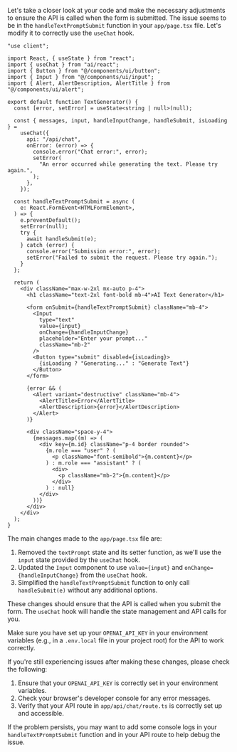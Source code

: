 Let's take a closer look at your code and make the necessary adjustments to ensure the API is called when the form is submitted. The issue seems to be in the `handleTextPromptSubmit` function in your `app/page.tsx` file. Let's modify it to correctly use the `useChat` hook.

<ReactProject id="AI Text Generator">

```tsx file="app/page.tsx"
"use client";

import React, { useState } from "react";
import { useChat } from "ai/react";
import { Button } from "@/components/ui/button";
import { Input } from "@/components/ui/input";
import { Alert, AlertDescription, AlertTitle } from "@/components/ui/alert";

export default function TextGenerator() {
  const [error, setError] = useState<string | null>(null);

  const { messages, input, handleInputChange, handleSubmit, isLoading } =
    useChat({
      api: "/api/chat",
      onError: (error) => {
        console.error("Chat error:", error);
        setError(
          "An error occurred while generating the text. Please try again.",
        );
      },
    });

  const handleTextPromptSubmit = async (
    e: React.FormEvent<HTMLFormElement>,
  ) => {
    e.preventDefault();
    setError(null);
    try {
      await handleSubmit(e);
    } catch (error) {
      console.error("Submission error:", error);
      setError("Failed to submit the request. Please try again.");
    }
  };

  return (
    <div className="max-w-2xl mx-auto p-4">
      <h1 className="text-2xl font-bold mb-4">AI Text Generator</h1>

      <form onSubmit={handleTextPromptSubmit} className="mb-4">
        <Input
          type="text"
          value={input}
          onChange={handleInputChange}
          placeholder="Enter your prompt..."
          className="mb-2"
        />
        <Button type="submit" disabled={isLoading}>
          {isLoading ? "Generating..." : "Generate Text"}
        </Button>
      </form>

      {error && (
        <Alert variant="destructive" className="mb-4">
          <AlertTitle>Error</AlertTitle>
          <AlertDescription>{error}</AlertDescription>
        </Alert>
      )}

      <div className="space-y-4">
        {messages.map((m) => (
          <div key={m.id} className="p-4 border rounded">
            {m.role === "user" ? (
              <p className="font-semibold">{m.content}</p>
            ) : m.role === "assistant" ? (
              <div>
                <p className="mb-2">{m.content}</p>
              </div>
            ) : null}
          </div>
        ))}
      </div>
    </div>
  );
}
```

</ReactProject>

The main changes made to the `app/page.tsx` file are:

1. Removed the `textPrompt` state and its setter function, as we'll use the `input` state provided by the `useChat` hook.
2. Updated the `Input` component to use `value={input}` and `onChange={handleInputChange}` from the `useChat` hook.
3. Simplified the `handleTextPromptSubmit` function to only call `handleSubmit(e)` without any additional options.

These changes should ensure that the API is called when you submit the form. The `useChat` hook will handle the state management and API calls for you.

Make sure you have set up your `OPENAI_API_KEY` in your environment variables (e.g., in a `.env.local` file in your project root) for the API to work correctly.

If you're still experiencing issues after making these changes, please check the following:

1. Ensure that your `OPENAI_API_KEY` is correctly set in your environment variables.
2. Check your browser's developer console for any error messages.
3. Verify that your API route in `app/api/chat/route.ts` is correctly set up and accessible.

If the problem persists, you may want to add some console logs in your `handleTextPromptSubmit` function and in your API route to help debug the issue.